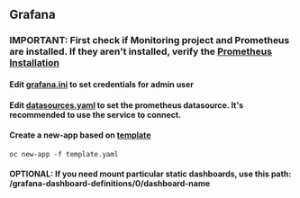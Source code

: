 ## Grafana

### IMPORTANT: First check if Monitoring project and Prometheus are installed. If they aren't installed, verify the [Prometheus Installation](../Prometheus)

#### Edit [grafana.ini](ConfigMaps/grafana.ini) to set credentials for admin user 

#### Edit [datasources.yaml](Secrets/datasources.yaml) to set the prometheus datasource. It's recommended to use the service to connect.


#### Create a new-app based on [template](template.yaml)

`oc new-app -f template.yaml`

#### OPTIONAL: If you need mount particular static dashboards, use this path: /grafana-dashboard-definitions/0/dashboard-name


